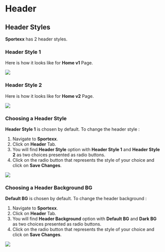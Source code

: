 # Header

## Header Styles

**Sportexx** has 2 header styles.

### Header Style 1

 Here is how it looks like for **Home v1** Page.

![](http://transvelo.github.io/sportexx/docs/images/header-style-1.png)

### Header Style 2

 Here is how it looks like for  **Home v2** Page.

![](http://transvelo.github.io/sportexx/docs/images/header-style-2.png)

### Choosing a Header Style

**Header Style 1** is chosen by default. To change the header style :

1. Navigate to **Sportexx**.
2. Click on **Header** Tab.
3. You will find **Header Style** option with **Header Style 1** and **Header Style 2** as two choices presented as radio buttons.
4. Click on the radio button that represents the style of your choice and click on **Save Changes**.

![](http://transvelo.github.io/sportexx/docs/images/choose-header-style.png)

### Choosing a Header Background BG

**Default BG** is chosen by default. To change the header background :

1. Navigate to **Sportexx**.
2. Click on **Header** Tab.
3. You will find **Header Background** option with **Default BG** and **Dark BG** as two choices presented as radio buttons.
4. Click on the radio button that represents the style of your choice and click on **Save Changes**.

![](http://transvelo.github.io/sportexx/docs/images/choose-header-background.png)

